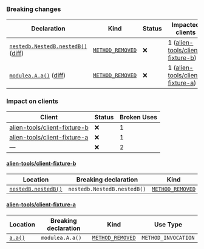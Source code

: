### Breaking changes
Declaration | Kind | Status | Impacted clients | Broken Uses
----------- | ---- | ------ | ---------------- | -----------
[`nestedb.NestedB.nestedB()`](https://github.com/alien-tools/repository-fixture/blob/main/module-c/nested-b/src/main/java/nestedb/NestedB.java#L4-L6) ([diff](https://github.com/alien-tools/repository-fixture/pull/1/files#diff-fb67a83f3cdd140afada868502de4908e1c98fd6fefc03c05f66139278dda700L4)) | [`METHOD_REMOVED`](https://alien-tools.github.io/maracas/bcs/method-removed) | :x: | 1 ([alien-tools/client-fixture-b](https://github.com/alien-tools/client-fixture-b)) | 1
[`modulea.A.a()`](https://github.com/alien-tools/repository-fixture/blob/main/module-a/src/main/java/modulea/A.java#L4-L6) ([diff](https://github.com/alien-tools/repository-fixture/pull/1/files#diff-fbb607db0239487679342dbde80c69e4105cd269a5fa594c3d90d3baf91a8e6eL4)) | [`METHOD_REMOVED`](https://alien-tools.github.io/maracas/bcs/method-removed) | :x: | 1 ([alien-tools/client-fixture-a](https://github.com/alien-tools/client-fixture-a)) | 1

### Impact on clients
Client | Status | Broken Uses
------ | ------ | -----------
[alien-tools/client-fixture-b](https://github.com/alien-tools/client-fixture-b) | :x: | 1
[alien-tools/client-fixture-a](https://github.com/alien-tools/client-fixture-a) | :x: | 1
— | :x: | 2

#### [alien-tools/client-fixture-b](https://github.com/alien-tools/client-fixture-b)
Location | Breaking declaration | Kind | Use Type
-------- | -------------------- | ---- | --------
[`nestedB.nestedB()`](https://github.com/alien-tools/client-fixture-b/blob/main/src/main/java/clientb/ClientB.java#L14-L14) | `nestedb.NestedB.nestedB()` | [`METHOD_REMOVED`](https://alien-tools.github.io/maracas/bcs/method-removed) | `METHOD_INVOCATION`

#### [alien-tools/client-fixture-a](https://github.com/alien-tools/client-fixture-a)
Location | Breaking declaration | Kind | Use Type
-------- | -------------------- | ---- | --------
[`a.a()`](https://github.com/alien-tools/client-fixture-a/blob/main/src/main/java/clienta/ClientA.java#L9-L9) | `modulea.A.a()` | [`METHOD_REMOVED`](https://alien-tools.github.io/maracas/bcs/method-removed) | `METHOD_INVOCATION`
